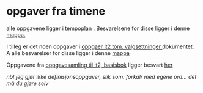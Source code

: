 # opgaver fra timene
alle oppgavene ligger i [ tempoplan ](Tempoplan%20IT2%20Holf1.docx). Besvarelsene for disse ligger i denne [mappa.](oppgaver%20fra%20tempoplan)


I tilleg er det noen oppgaver i [oppgaer it2 tom. valgsettninger ](Oppgaver%20IT2%20tom%20valgsetninger.pdf) dokumentet.
A alle besvarelser for disse ligger i denne [mappa](oppgaver%20fra%20oppgaver%20IT2%20tom%20valgsettninger)


Oppgavene fra [oppgavesamling til it2, basisbok](Oppgavesamling%20til%20IT%202,%20basisbok.pdf) ligger besvart [her](oppgavesamling%20til%20it2,%20basisbok)




_nb! jeg gjør ikke definisjonsoppgaver, slik som: forkalr med egene ord... det må du gjøre selv_